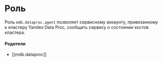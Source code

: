# Роль

Роль `mdb.dataproc.agent` позволяет сервисному аккаунту, привязанному к кластеру Yandex Data Proc, сообщать сервису о состоянии хостов кластера.


#### Родители

- [[mdb.dataproc]]
